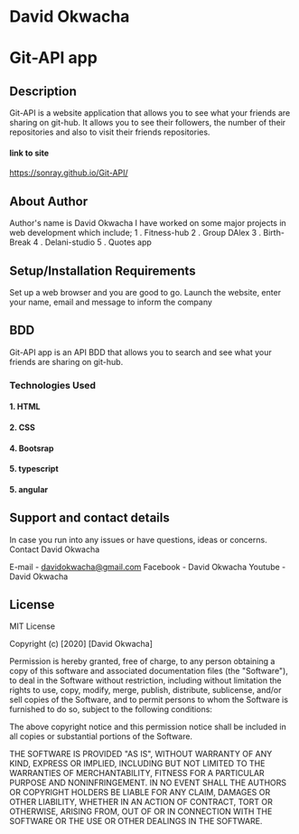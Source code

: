 # David Okwacha 

# Git-API app

## Description
Git-API is a website application that allows you to see what your friends are sharing on git-hub. It allows you to see their followers, the number of their repositories and also to visit their friends repositories.

#### link to site
https://sonray.github.io/Git-API/

## About Author
Author's name is David Okwacha
I have worked on some major projects in web development which include;
1 . Fitness-hub
2 . Group DAlex
3 . Birth-Break
4 . Delani-studio
5 . Quotes app

## Setup/Installation Requirements
Set up a web browser and you are good to go. Launch the website, enter your name, email and 
message to inform the company

## BDD
Git-API app is an API BDD that allows you to search and see what your friends are sharing on git-hub.

### Technologies Used
#### 1. HTML
#### 2. CSS
#### 4. Bootsrap
#### 5. typescript
#### 5. angular


## Support and contact details
In case you run into any issues or have questions, ideas or concerns. Contact David Okwacha

E-mail - davidokwacha@gmail.com
Facebook - David Okwacha
Youtube - David Okwacha

## License
MIT License

Copyright (c) [2020] [David Okwacha]

Permission is hereby granted, free of charge, to any person obtaining a copy of this software and associated documentation files (the "Software"), to deal in the Software without restriction, including without limitation the rights to use, copy, modify, merge, publish, distribute, sublicense, and/or sell copies of the Software, and to permit persons to whom the Software is furnished to do so, subject to the following conditions:

The above copyright notice and this permission notice shall be included in all copies or substantial portions of the Software.

THE SOFTWARE IS PROVIDED "AS IS", WITHOUT WARRANTY OF ANY KIND, EXPRESS OR IMPLIED, INCLUDING BUT NOT LIMITED TO THE WARRANTIES OF MERCHANTABILITY, FITNESS FOR A PARTICULAR PURPOSE AND NONINFRINGEMENT. IN NO EVENT SHALL THE AUTHORS OR COPYRIGHT HOLDERS BE LIABLE FOR ANY CLAIM, DAMAGES OR OTHER LIABILITY, WHETHER IN AN ACTION OF CONTRACT, TORT OR OTHERWISE, ARISING FROM, OUT OF OR IN CONNECTION WITH THE SOFTWARE OR THE USE OR OTHER DEALINGS IN THE SOFTWARE.
